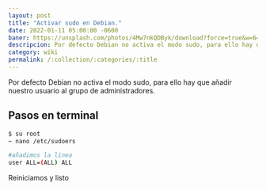 ```yaml
---
layout: post
title: "Activar sudo en Debian."
date: 2022-01-11 05:00:00 -0600
baner: https://unsplash.com/photos/4Mw7nkQDByk/download?force=true&w=640
descripcion: Por defecto Debian no activa el modo sudo, para ello hay que añadir nuestro usuario al grupo de...
category: wiki
permalink: /:collection/:categories/:title
---
```


Por defecto Debian no activa el modo sudo, para ello hay que añadir nuestro usuario al grupo de administradores.

## Pasos en terminal

~~~bash
$ su root
~ nano /etc/sudoers

#añadimos la linea
user ALL=(ALL) ALL
~~~

Reiniciamos y listo